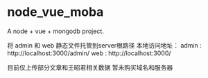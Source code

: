 # node_vue_moba
A node + vue + mongodb project.

将 admin 和 web 静态文件托管到server根路径
本地访问地址：
admin : http://localhost:3000/admin/
web : http://localhost:3000/

目前仅上传部分文章和王昭君相关数据
暂未购买域名和服务器
